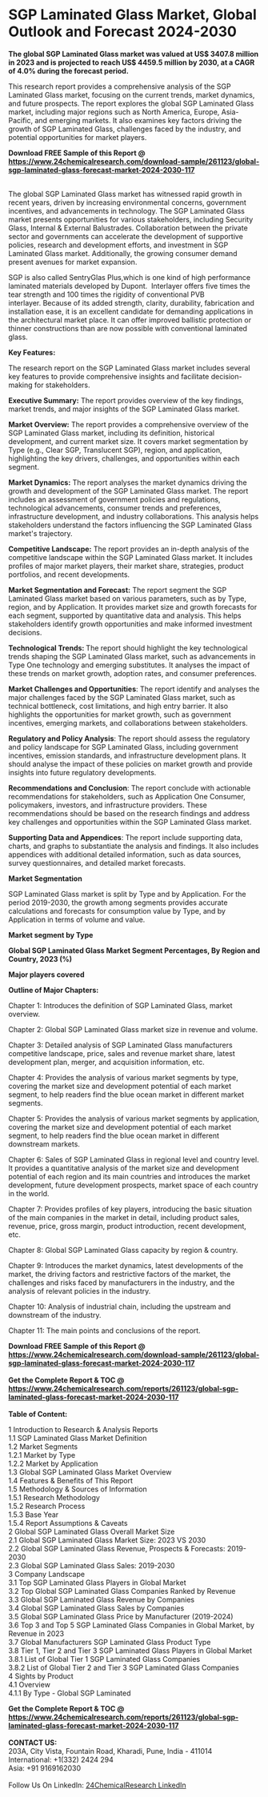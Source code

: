 <h1>SGP Laminated Glass Market, Global Outlook and Forecast 2024-2030</h1><p><strong>The global SGP Laminated Glass market was valued at US$ 3407.8 million in 2023 and is projected to reach US$ 4459.5 million by 2030, at a CAGR of 4.0% during the forecast period.</strong></p><p>
</p><p>This research report provides a comprehensive analysis of the SGP Laminated Glass market, focusing on the current trends, market dynamics, and future prospects. The report explores the global SGP Laminated Glass market, including major regions such as North America, Europe, Asia-Pacific, and emerging markets. It also examines key factors driving the growth of SGP Laminated Glass, challenges faced by the industry, and potential opportunities for market players.</p><div><b>Download FREE Sample of this Report @ 
            <a href="https://www.24chemicalresearch.com/download-sample/261123/global-sgp-laminated-glass-forecast-market-2024-2030-117">
            https://www.24chemicalresearch.com/download-sample/261123/global-sgp-laminated-glass-forecast-market-2024-2030-117</a></b></div><br><p>
The global SGP Laminated Glass market has witnessed rapid growth in recent years, driven by increasing environmental concerns, government incentives, and advancements in technology. The SGP Laminated Glass market presents opportunities for various stakeholders, including Security Glass, Internal &amp; External Balustrades. Collaboration between the private sector and governments can accelerate the development of supportive policies, research and development efforts, and investment in SGP Laminated Glass market. Additionally, the growing consumer demand present avenues for market expansion.</p><p>
SGP is also called SentryGlas Plus,which is one kind of high performance laminated materials developed by Dupont.  Interlayer offers five times the tear strength and 100 times the rigidity of conventional PVB interlayer. Because of its added strength, clarity, durability, fabrication and installation ease, it is an excellent candidate for demanding applications in the architectural market place. It can offer improved ballistic protection or thinner constructions than are now possible with conventional laminated glass.</p><p>
<strong>Key Features:</strong></p><p>
The research report on the SGP Laminated Glass market includes several key features to provide comprehensive insights and facilitate decision-making for stakeholders.</p><p>
<strong>Executive Summary:</strong> The report provides overview of the key findings, market trends, and major insights of the SGP Laminated Glass market.</p><p>
<strong>Market Overview:</strong> The report provides a comprehensive overview of the SGP Laminated Glass market, including its definition, historical development, and current market size. It covers market segmentation by Type (e.g., Clear SGP, Translucent SGP), region, and application, highlighting the key drivers, challenges, and opportunities within each segment.</p><p>
<strong>Market Dynamics:</strong> The report analyses the market dynamics driving the growth and development of the SGP Laminated Glass market. The report includes an assessment of government policies and regulations, technological advancements, consumer trends and preferences, infrastructure development, and industry collaborations. This analysis helps stakeholders understand the factors influencing the SGP Laminated Glass market's trajectory.</p><p>
<strong>Competitive Landscape:</strong> The report provides an in-depth analysis of the competitive landscape within the SGP Laminated Glass market. It includes profiles of major market players, their market share, strategies, product portfolios, and recent developments.</p><p>
<strong>Market Segmentation and Forecast:</strong> The report segment the SGP Laminated Glass market based on various parameters, such as by Type, region, and by Application. It provides market size and growth forecasts for each segment, supported by quantitative data and analysis. This helps stakeholders identify growth opportunities and make informed investment decisions.</p><p>
<strong>Technological Trends: </strong>The report should highlight the key technological trends shaping the SGP Laminated Glass market, such as advancements in Type One technology and emerging substitutes. It analyses the impact of these trends on market growth, adoption rates, and consumer preferences.</p><p>
<strong>Market Challenges and Opportunities</strong>: The report identify and analyses the major challenges faced by the SGP Laminated Glass market, such as technical bottleneck, cost limitations, and high entry barrier. It also highlights the opportunities for market growth, such as government incentives, emerging markets, and collaborations between stakeholders.</p><p>
<strong>Regulatory and Policy Analysis</strong>: The report should assess the regulatory and policy landscape for SGP Laminated Glass, including government incentives, emission standards, and infrastructure development plans. It should analyse the impact of these policies on market growth and provide insights into future regulatory developments.</p><p>
<strong>Recommendations and Conclusion</strong>: The report conclude with actionable recommendations for stakeholders, such as Application One Consumer, policymakers, investors, and infrastructure providers. These recommendations should be based on the research findings and address key challenges and opportunities within the SGP Laminated Glass market.</p><p>
<strong>Supporting Data and Appendices</strong>: The report include supporting data, charts, and graphs to substantiate the analysis and findings. It also includes appendices with additional detailed information, such as data sources, survey questionnaires, and detailed market forecasts.</p><p>
<strong>Market Segmentation</strong></p><p>
SGP Laminated Glass market is split by Type and by Application. For the period 2019-2030, the growth among segments provides accurate calculations and forecasts for consumption value by Type, and by Application in terms of volume and value.</p><p>
<strong>Market segment by Type</strong></p><p>
</p><p>
</p><p><strong>Global SGP Laminated Glass Market Segment Percentages, By Region and Country, 2023 (%)</strong></p><p>
</p><p>
</p><p><strong>Major players covered</strong></p><p>
</p><p>
</p><p><strong>Outline of Major Chapters:</strong></p><p>
Chapter 1: Introduces the definition of SGP Laminated Glass, market overview.</p><p>
Chapter 2: Global SGP Laminated Glass market size in revenue and volume.</p><p>
Chapter 3: Detailed analysis of SGP Laminated Glass manufacturers competitive landscape, price, sales and revenue market share, latest development plan, merger, and acquisition information, etc.</p><p>
Chapter 4: Provides the analysis of various market segments by type, covering the market size and development potential of each market segment, to help readers find the blue ocean market in different market segments.</p><p>
Chapter 5: Provides the analysis of various market segments by application, covering the market size and development potential of each market segment, to help readers find the blue ocean market in different downstream markets.</p><p>
Chapter 6: Sales of SGP Laminated Glass in regional level and country level. It provides a quantitative analysis of the market size and development potential of each region and its main countries and introduces the market development, future development prospects, market space of each country in the world.</p><p>
Chapter 7: Provides profiles of key players, introducing the basic situation of the main companies in the market in detail, including product sales, revenue, price, gross margin, product introduction, recent development, etc.</p><p>
Chapter 8: Global SGP Laminated Glass capacity by region &amp; country.</p><p>
Chapter 9: Introduces the market dynamics, latest developments of the market, the driving factors and restrictive factors of the market, the challenges and risks faced by manufacturers in the industry, and the analysis of relevant policies in the industry.</p><p>
Chapter 10: Analysis of industrial chain, including the upstream and downstream of the industry.</p><p>
Chapter 11: The main points and conclusions of the report.</p><div><b>Download FREE Sample of this Report @ 
            <a href="https://www.24chemicalresearch.com/download-sample/261123/global-sgp-laminated-glass-forecast-market-2024-2030-117">
            https://www.24chemicalresearch.com/download-sample/261123/global-sgp-laminated-glass-forecast-market-2024-2030-117</a></b></div><br><div><b>Get the Complete Report & TOC @ 
            <a href="https://www.24chemicalresearch.com/reports/261123/global-sgp-laminated-glass-forecast-market-2024-2030-117">
            https://www.24chemicalresearch.com/reports/261123/global-sgp-laminated-glass-forecast-market-2024-2030-117</a></b></div><br>
            <b>Table of Content:</b><p>1 Introduction to Research & Analysis Reports<br />
    1.1 SGP Laminated Glass Market Definition<br />
    1.2 Market Segments<br />
        1.2.1 Market by Type<br />
        1.2.2 Market by Application<br />
    1.3 Global SGP Laminated Glass Market Overview<br />
    1.4 Features & Benefits of This Report<br />
    1.5 Methodology & Sources of Information<br />
        1.5.1 Research Methodology<br />
        1.5.2 Research Process<br />
        1.5.3 Base Year<br />
        1.5.4 Report Assumptions & Caveats<br />
2 Global SGP Laminated Glass Overall Market Size<br />
    2.1 Global SGP Laminated Glass Market Size: 2023 VS 2030<br />
    2.2 Global SGP Laminated Glass Revenue, Prospects & Forecasts: 2019-2030<br />
    2.3 Global SGP Laminated Glass Sales: 2019-2030<br />
3 Company Landscape<br />
    3.1 Top SGP Laminated Glass Players in Global Market<br />
    3.2 Top Global SGP Laminated Glass Companies Ranked by Revenue<br />
    3.3 Global SGP Laminated Glass Revenue by Companies<br />
    3.4 Global SGP Laminated Glass Sales by Companies<br />
    3.5 Global SGP Laminated Glass Price by Manufacturer (2019-2024)<br />
    3.6 Top 3 and Top 5 SGP Laminated Glass Companies in Global Market, by Revenue in 2023<br />
    3.7 Global Manufacturers SGP Laminated Glass Product Type<br />
    3.8 Tier 1, Tier 2 and Tier 3 SGP Laminated Glass Players in Global Market<br />
        3.8.1 List of Global Tier 1 SGP Laminated Glass Companies<br />
        3.8.2 List of Global Tier 2 and Tier 3 SGP Laminated Glass Companies<br />
4 Sights by Product<br />
    4.1 Overview<br />
        4.1.1 By Type - Global SGP Laminated</p><div><b>Get the Complete Report & TOC @ 
            <a href="https://www.24chemicalresearch.com/reports/261123/global-sgp-laminated-glass-forecast-market-2024-2030-117">
            https://www.24chemicalresearch.com/reports/261123/global-sgp-laminated-glass-forecast-market-2024-2030-117</a></b></div><br><b>CONTACT US:</b><br>
            203A, City Vista, Fountain Road, Kharadi, Pune, India - 411014<br>
            International: +1(332) 2424 294<br>
            Asia: +91 9169162030 <br><br>
            Follow Us On LinkedIn: <a href="https://www.linkedin.com/company/24chemicalresearch/">24ChemicalResearch LinkedIn</a>